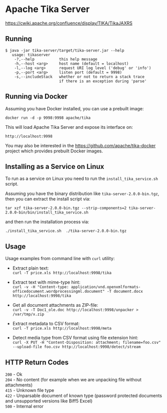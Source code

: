 <!--
  Licensed to the Apache Software Foundation (ASF) under one
  or more contributor license agreements.  See the NOTICE file
  distributed with this work for additional information
  regarding copyright ownership.  The ASF licenses this file
  to you under the Apache License, Version 2.0 (the
  "License"); you may not use this file except in compliance
  with the License.  You may obtain a copy of the License at

    http://www.apache.org/licenses/LICENSE-2.0

  Unless required by applicable law or agreed to in writing,
  software distributed under the License is distributed on an
  "AS IS" BASIS, WITHOUT WARRANTIES OR CONDITIONS OF ANY
  KIND, either express or implied.  See the License for the
  specific language governing permissions and limitations
  under the License.
-->
# Apache Tika Server

https://cwiki.apache.org/confluence/display/TIKA/TikaJAXRS

Running
-------
```
$ java -jar tika-server/target/tika-server.jar --help
   usage: tikaserver
    -?,--help           this help message
    -h,--host <arg>     host name (default = localhost)
    -l,--log <arg>      request URI log level ('debug' or 'info')
    -p,--port <arg>     listen port (default = 9998)
    -s,--includeStack   whether or not to return a stack trace
                        if there is an exception during 'parse'
```

Running via Docker
------------------
Assuming you have Docker installed, you can use a prebuilt image:

`docker run -d -p 9998:9998 apache/tika`

This will load Apache Tika Server and expose its interface on:

`http://localhost:9998`

You may also be interested in the https://github.com/apache/tika-docker project
which provides prebuilt Docker images.

Installing as a Service on Linux
-----------------------
To run as a service on Linux you need to run the `install_tika_service.sh` script.

Assuming you have the binary distribution like `tika-server-2.0.0-bin.tgz`,
then you can extract the install script via:

`tar xzf tika-server-2.0.0-bin.tgz --strip-components=2 tika-server-2.0.0-bin/bin/install_tika_service.sh`

and then run the installation process via:

`./install_tika_service.sh  ./tika-server-2.0.0-bin.tgz`


Usage
-----
Usage examples from command line with `curl` utility:

* Extract plain text:  
`curl -T price.xls http://localhost:9998/tika`

* Extract text with mime-type hint:  
`curl -v -H "Content-type: application/vnd.openxmlformats-officedocument.wordprocessingml.document" -T document.docx http://localhost:9998/tika`

* Get all document attachments as ZIP-file:  
`curl -v -T Doc1_ole.doc http://localhost:9998/unpacker > /var/tmp/x.zip`

* Extract metadata to CSV format:  
`curl -T price.xls http://localhost:9998/meta`

* Detect media type from CSV format using file extension hint:  
`curl -X PUT -H "Content-Disposition: attachment; filename=foo.csv" --upload-file foo.csv http://localhost:9998/detect/stream`


HTTP Return Codes
-----------------
`200` - Ok  
`204` - No content (for example when we are unpacking file without attachments)  
`415` - Unknown file type  
`422` - Unparsable document of known type (password protected documents and unsupported versions like Biff5 Excel)  
`500` - Internal error  
